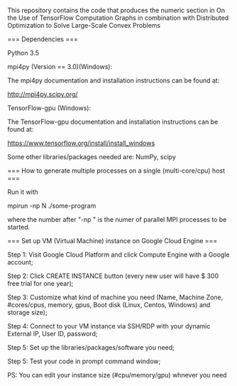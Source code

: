 This repository contains the code that produces the numeric section in On the Use of TensorFlow Computation Graphs in combination with Distributed Optimization to Solve Large-Scale Convex Problems 


=== Dependencies ===


Python 3.5


mpi4py (Version == 3.0)(Windows):

The mpi4py documentation and installation instructions can be found at:

http://mpi4py.scipy.org/

TensorFlow-gpu (Windows):


The TensorFlow-gpu documentation and installation instructions can be found at:

https://www.tensorflow.org/install/install_windows


Some other libraries/packages needed are: NumPy, scipy


=== How to generate multiple processes on a single (multi-core/cpu) host ===

Run it with 

mpirun -np N ./some-program

where the number after "-np " is the numer of parallel MPI processes to be started.


===   Set up VM (Virtual Machine) instance on Google Cloud Engine ===

Step 1: Visit Google Cloud Platform and click Compute Engine with a Google account;

Step 2: Click CREATE INSTANCE button (every new user will have $ 300 free trial for one year);

Step 3: Customize what kind of machine you need (Name, Machine Zone, #cores/cpus, memory, gpus, Boot disk (Linux, Centos, Windows) and storage size);

Step 4: Connect to your VM instance via SSH/RDP with your dynamic External IP, User ID, password;

Step 5: Set up the libraries/packages/software you need;

Step 5: Test your code in prompt command window;

PS: You can edit your instance size (#cpu/memory/gpu) whnever you need 
